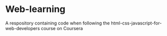 # Web-learning
A respository containing code when following the html-css-javascript-for-web-developers course on Coursera
